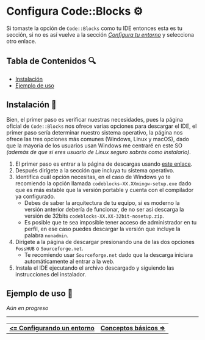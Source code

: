 # Configura Code::Blocks ⚙️

Si tomaste la opción de `Code::Blocks` como tu IDE entonces esta es tu sección, si no es así vuelve a la sección *[Configura tu entorno](./README.md)* y selecciona otro enlace.


## Tabla de Contenidos 🔍

- [Instalación](#instalación-📩)
- [Ejemplo de uso](#ejemplo-de-uso-🧠)



## Instalación 📩

Bien, el primer paso es verificar nuestras necesidades, pues la página oficial de `Code::Blocks` nos ofrece varias opciones para descargar el IDE, el primer paso sería determinar nuestro sistema operativo, la página nos ofrece las tres opciones más comunes (Windows, Linux y macOS), dado que la mayoría de los usuarios usan Windows me centraré en este SO *(además de que si eres usuario de Linux seguro sabrás como instalarlo)*.

1. El primer paso es entrar a la página de descargas usando [este enlace](https://www.codeblocks.org/downloads/binaries/).
2. Después dirígete a la sección que incluya tu sistema operativo.
3. Identifica cuál opción necesitas, en el caso de Windows yo te recomiendo la opción llamada `codeblocks-XX.XXmingw-setup.exe` dado que es más estable que la versión portable y cuenta con el compilador ya configurado.
    - Debes de saber la arquitectura de tu equipo, si es moderno la versión anterior debería de funcionar, de no ser así descarga la versión de 32bits `codeblocks-XX.XX-32bit-nosetup.zip`.
    - Es posible que te sea imposible tener acceso de administrador en tu perfil, en ese caso puedes descargar la versión que incluye la palabra `nonadmin`.
4. Dirígete a la página de descargar presionando una de las dos opciones `FossHUB` o `Sourceforge.net`.
    - Te recomiendo usar `Sourceforge.net` dado que la descarga iniciara automáticamente al entrar a la web.
5. Instala el IDE ejecutando el archivo descargado y siguiendo las instrucciones del instalador.



## Ejemplo de uso 🧠

*Aún en progreso*



<hr><div align="center"><table><tr>
  <td><b><a href="./README.md"><=  Configurando un entorno  </a></b></td>
  <td><b><a href="../definitions/README.md#conceptos-básicos-📖">  Conceptos básicos  =></a></b></td>
</tr></table></div>